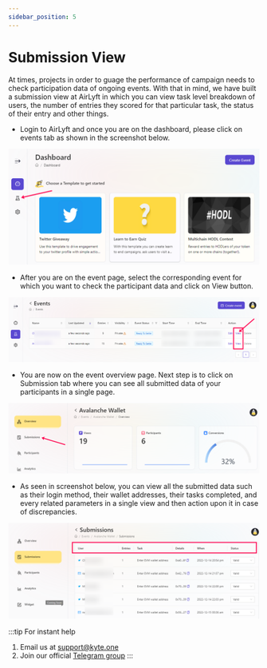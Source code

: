 ```yaml
---
sidebar_position: 5
---
```


# Submission View

At times, projects in order to guage the performance of campaign needs to check participation data of ongoing events. With that in mind, we have built a submission view at AirLyft in which you can view task level breakdown of users, the number of entries they scored for that particular task, the status of their entry and other things. 

- Login to AirLyft and once you are on the dashboard, please click on events tab as shown in the screenshot below.

![Participant View](../images/participationview.png)

- After you are on the event page, select the corresponding event for which you want to check the participant data and click on View button. 

![event view](../image/../images/eventview.png)

- You are now on the event overview page. Next step is to click on Submission tab where you can see all submitted data of your participants in a single page. 

![submission](../images/submission.png)

- As seen in screenshot below, you can view all the submitted data such as their login method, their wallet addresses, their tasks completed, and every related parameters in a single view and then action upon it in case of discrepancies.

![submissions data](../images/submissionpage.png)

:::tip For instant help
1. Email us at support@kyte.one
2. Join our official [Telegram group](https://t.me/kyteone)
:::